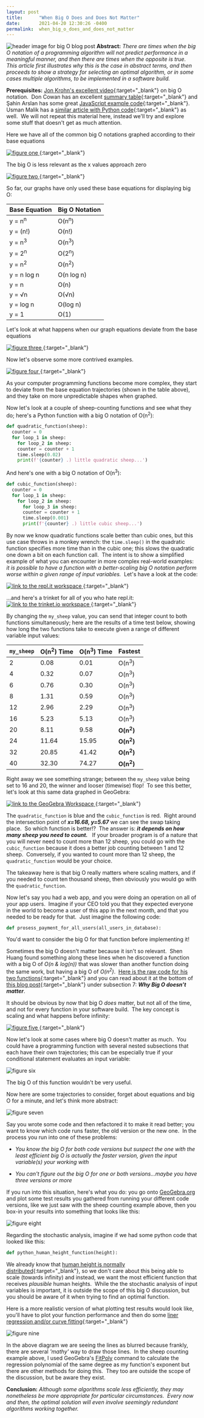 ```yaml
---
layout: post
title:      "When Big O Does and Does Not Matter"
date:       2021-04-20 12:30:26 -0400
permalink:  when_big_o_does_and_does_not_matter
---
```

![header image for big O blog post](https://i.imgur.com/cUNNt64.jpg)
**Abstract:** *There are times when the big O notation of a programming algorithm will not predict performance in a meaningful manner, and then there are times when the opposite is true.&nbsp;  This article first illustrates why this is the case in abstract terms, and then proceeds to show a strategy for selecting an optimal algorithm, or in some cases multiple algorithms, to be implemented in a software build.*

**Prerequisites:** [Jon Krohn's excellent video](https://www.youtube.com/watch?v=5yJ_QLec0Lc){:target="_blank"} on big O notation.&nbsp; Don Cowan has an excellent [summary table](https://www.donkcowan.com/blog/2013/5/11/big-o-notation){:target="_blank"} and Şahin Arslan has some great [JavaScript example code](https://dev.to/humblecoder00/comprehensive-big-o-notation-guide-in-plain-english-using-javascript-3n6m){:target="_blank"}.&nbsp;  Usman Malik has a [similar article with Python code](https://stackabuse.com/big-o-notation-and-algorithm-analysis-with-python-examples/){:target="_blank"} as well.&nbsp;  We will not repeat this material here, instead we'll try and explore some stuff that doesn't get as much attention.&nbsp;

Here we have all of the common big O notations graphed according to their base equations

[
![figure one](https://i.imgur.com/s8ym6sh.png)
](https://www.desmos.com/calculator/zuhpohsbtv){:target="_blank"}

The big O is less relevant as the x values approach zero

[
![figure two](https://i.imgur.com/vntUmT6.png)
](https://www.desmos.com/calculator/pdyismhsil){:target="_blank"}

So far, our graphs have only used these base equations for displaying big O:

|  Base Equation  | Big O Notation |
|--|--|
| y = n<sup>n</sup>   | O(n<sup>n</sup>) |
| y = (n!)| O(n!) |
| y = n<sup>3</sup>| O(n<sup>3</sup>) |
| y = 2<sup>n</sup> | O(2<sup>n</sup>)|
| y = n<sup>2</sup> | O(n<sup>2</sup>)|
| y = n log n | O(n log n)|
| y = n | O(n)|
| y = <span>&#8730;</span>n | O(<span>&#8730;</span>n)|
| y = log n | O(log n)|
| y = 1 | O(1)|

Let's look at what happens when our graph equations deviate from the base equations

[
![figure three](https://i.imgur.com/BrSBwi9.png)
](https://www.desmos.com/calculator/l3448fpf3v){:target="_blank"}

Now let's observe some more contrived examples.

[
![figure four](https://i.imgur.com/s4B5GGo.png)
](https://www.desmos.com/calculator/ttbfaf0beb){:target="_blank"}

As your computer programming functions become more complex, they start to deviate from the base equation trajectories (shown in the table above), and they take on more unpredictable shapes when graphed.

Now let's look at a couple of sheep-counting functions and see what they do; here's a Python function with a big O notation of O(n<sup>2</sup>):
```python
def quadratic_function(sheep):
  counter = 0
  for loop_1 in sheep:
    for loop_2 in sheep:
    counter = counter + 1
    time.sleep(0.02)
    print(f'{counter} .) little quadratic sheep...')
```
And here's one with a big O notation of O(n<sup>3</sup>):
```python
def cubic_function(sheep):
  counter = 0
  for loop_1 in sheep:
    for loop_2 in sheep:
      for loop_3 in sheep:
      counter = counter + 1
      time.sleep(0.001)
      print(f'{counter} .) little cubic sheep...')
```
By now we know quadratic functions scale better than cubic ones, but this use case throws in a monkey wrench: the `time.sleep()` in the quadratic function specifies more time than in the cubic one; this slows the quadratic one down a bit on each function call.&nbsp;  The intent is to show a simplified example of what you can encounter in more complex real-world examples: *it is possible to have a function with a better-scaling big O notation perform worse within a given range of input variables.*&nbsp;  Let's have a look at the code:

[
![link to the repl.it workspace](https://i.imgur.com/EFh2HB9.png)
](https://replit.com/@Richard_Burd/Big-0-Examples){:target="_blank"}

...and here's a trinket for all of you who hate repl.it:
[
![link to the trinket.io workspace](https://i.imgur.com/aJuYbrk.png)
](https://trinket.io/python3/3fa1fd86f5){:target="_blank"}

By changing the `my_sheep` value, you can send that integer count to both functions simultaneously; here are the results of a time test below, showing how long the two functions take to execute given a range of different variable input values:

|  `my_sheep`| O(n<sup>2</sup>) Time |O(n<sup>3</sup>) Time | Fastest
|--|--|--|--|
| 2 | 0.08 | 0.01 | O(n<sup>3</sup>)
| 4 | 0.32 | 0.07 | O(n<sup>3</sup>)
| 6 | 0.76 | 0.30 | O(n<sup>3</sup>)
| 8 | 1.31 | 0.59 | O(n<sup>3</sup>)
| 12 | 2.96 | 2.29 | O(n<sup>3</sup>)
| 16 | 5.23 | 5.13 | O(n<sup>3</sup>)
| 20 | 8.11 | 9.58 | <b>O(n<sup>2</sup>)</b>
| 24 | 11.64 | 15.95 | <b>O(n<sup>2</sup>)</b>
| 32 | 20.85 | 41.42 | <b>O(n<sup>2</sup>)</b>
| 40 | 32.30 | 74.27 | <b>O(n<sup>2</sup>)</b>

Right away we see something strange; between the `my_sheep` value being set to 16 and 20, the winner and looser (timewise) flop!&nbsp;  To see this better, let's look at this same data graphed in GeoGebra:

[
![link to the GeoGebra Workspace](https://i.imgur.com/AvuumxV.png)
](https://www.geogebra.org/graphing/mnyhpc4v){:target="_blank"}

The `quadratic_function` is blue and the `cubic_function` is red.&nbsp;  Right around the intersection point of ***x=16.68, y=5.67*** we can see the swap taking place.&nbsp;  So which function is better!?&nbsp;  The answer is: ***it depends on how many sheep you need to count.*** &nbsp;  If your broader program is of a nature that you will never need to count more than 12 sheep, you could go with the `cubic_function` because it does  a better job counting between 1 and 12 sheep.&nbsp;  Conversely, if you wanted to count more than 12 sheep, the `quadratic_function` would be your choice.&nbsp;


The takeaway here is that big O really matters where scaling matters, and if you needed to count ten thousand sheep, then obviously you would go with the `quadratic_function`.&nbsp;

Now let's say you had a web app, and you were doing an operation on all of your app users.&nbsp;   Imagine if your CEO told you that they expected everyone in the world to become a user of this app in the next month, and that you needed to be ready for that.&nbsp;  Just imagine the following code:
```python
def prosess_payment_for_all_users(all_users_in_database):
```
You'd want to consider the big O for that function before implementing it!&nbsp;

Sometimes the big O doesn't matter because it isn't so relevant.&nbsp;  Shen Huang found something along these lines when he discovered a function with a big O of *O(n & log(n))* that was slower than another function doing the same work, but having a big O of *O(n<sup>2</sup>)*.&nbsp;  [Here is the raw code for his two functions](https://trinket.io/python/87a3166026){:target="_blank"} and you can read about it at the bottom of [this blog post](https://www.freecodecamp.org/news/big-o-notation-why-it-matters-and-why-it-doesnt-1674cfa8a23c/#Why-BigO-doesn%E2%80%99t-matter){:target="_blank"} under subsection 7: ***Why Big O doesn’t matter***.&nbsp;

It should be obvious by now that big O *does* matter, but not all of the time, and not for every function in your software build.&nbsp;  The key concept is scaling and what happens before infinity:

[
![figure five](https://i.imgur.com/NBFLfzs.png)
](https://www.desmos.com/calculator/ejozxwxij8){:target="_blank"}



Now let's look at some cases where big O doesn't matter as much.&nbsp; You could have a programming function with several nested subsections that each have their own trajectories; this can be especially true if your conditional statement evaluates an input variable:

![figure six](https://i.imgur.com/WJtonIF.png)

The big O of this function wouldn't be very useful.&nbsp;

Now here are some trajectories to consider, forget about equations and big O for a minute, and let's think more abstract:

![figure seven](https://i.imgur.com/3N1q2Hv.png)

Say you wrote some code and then refactored it to make it read better; you want to know which code runs faster, the old version or the new one.&nbsp;  In the process you run into one of these problems:

 - *You know the big O for both code versions but suspect the one with the least efficient big O is actually the faster version, given the input variable(s) your working with*

 - *You can't figure out the big O for one or both versions...maybe you have three versions or more*

If you run into this situation, here's what you do: you go onto [GeoGebra.org](https://www.geogebra.org/?lang=en)  and plot some test results you gathered from running your different code versions, like we just saw with the sheep counting example above, then you box-in your results into something that looks like this:

![figure eight](https://i.imgur.com/PPyfedA.png)

Regarding the stochastic analysis, imagine if we had some python code that looked like this:
```python
def python_human_height_function(height):
```
We already know that [human height is normally distributed](https://ourworldindata.org/human-height#height-is-normally-distributed){:target="_blank"}, so we don't care about this being able to scale (towards infinity) and instead, we want the most efficient function that receives *plausible* human heights.&nbsp;  While the the stochastic analysis of input variables is important, it is outside the scope of this big O discussion, but you should be aware of it when trying to find an optimal function.&nbsp;

Here is a more realistic version of what plotting test results would look like, you'll have to plot your function performance and then do some [liner regression and/or curve fitting](https://www.youtube.com/watch?v=TmYl6k4e_AE){:target="_blank"}

![figure nine](https://i.imgur.com/CGcbRtu.png)

In the above diagram we are seeing the lines as blurred because frankly, there are several *'mathy'* way to draw those lines.&nbsp;  In the sheep counting example above, I used GeoGebra's [FitPoly](https://wiki.geogebra.org/en/FitPoly_Command) command to calculate the regression polynomial of the same degree as my function's exponent but there are other methods for doing this.&nbsp;  They too are outside the scope of the discussion, but be aware they exist.&nbsp;

**Conclusion:** *Although some algorithms scale less efficiently, they may nonetheless be more appropriate for particular circumstances.&nbsp;  Every now and then, the optimal solution will even involve seemingly redundant algorithms working together.&nbsp;*
